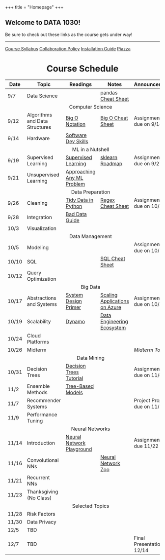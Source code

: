 +++
title = "Homepage"
+++

<div class="jumbotron jumbotron-fluid jumbotron-data1030">
    <div class="container container-fluid">
        <h2>Welcome to DATA 1030!</h2>
        <p class="lead">
            Be sure to check out these links as the course gets under way!
        </p>
        <hr class="my-4">
        <div>
            <a class="btn btn-light" href="https://docs.google.com/a/brown.edu/document/d/1iC8RgOE2m1v3DR30fXSkbRopTuFS9puQzyFSQ7cxn3k/edit?usp=sharing">Course Syllabus</a>
            <a class="btn btn-light" href="https://docs.google.com/a/brown.edu/document/d/18EyUpsDO0Ub7xJwpfJwiMmohd1Y7qQAgA-AE_2as1SI/edit?usp=sharing">Collaboration Policy</a>
            <a class="btn btn-light" href="https://docs.google.com/a/brown.edu/document/d/1-be-XHwFqKFYyOXjDbW6WAiG8OERUl_nYNmYqVWzn1o/edit?usp=sharing">Installation Guide</a>
            <a class="btn btn-light" href="#">Piazza</a>
        </div>
    </div>
</div>

<div class="container">
    <h1 align="center">Course Schedule</h1>
</div>

<table class="table table-sm data1030-table">
    <thead>
        <tr>
            <th>Date</th>
            <th>Topic</th>
            <th>Readings</th>
            <th>Notes</th>
            <th>Announcements</th>
        </tr>
    <tbody>
        <tr>
            <td>9/7</td>
            <td>Data Science</td>
            <td></td>
            <td>
                <a href="https://www.dataquest.io/blog/pandas-cheat-sheet/">
                    pandas Cheat Sheet
                </a>
            </td>
            <td></td>
        </tr>
        <tr>
            <td class="data1030-cs" colspan="100%" align="center">
                Computer Science
            </td>
        </tr>
        <tr>
            <td>9/12</td>
            <td>Algorithms and Data Structures</td>
            <td>
                <a href="http://cooervo.github.io/Algorithms-DataStructures-BigONotation/big-O-notation.html">
                    Big O Notation
                </a>
            </td>
            <td>
                <a href="http://bigocheatsheet.com/">
                    Big O Cheat Sheet
                </a>
            </td>
            <td>Assignment 1 due on 9/18</td>
        </tr>
        <tr>
            <td>9/14</td>
            <td>Hardware</td>
            <td>
                <a href="http://treycausey.com/software_dev_skills.html">
                 Software Dev Skills
                </a>
            </td>
            <td></td>
            <td></td>
        </tr>
        <tr>
            <td class="data1030-ml" colspan="100%" align="center">
                ML in a Nutshell
            </td>
        </tr>
        <tr>
            <td>9/19</td>
            <td>Supervised Learning</td>
            <td>
                <a href="https://medium.com/machine-learning-for-humans/supervised-learning-740383a2feab">
                    Supervised Learning
                </a>
            </td>
            <td>
                <a href="http://scikit-learn.org/stable/tutorial/machine_learning_map/index.html">  sklearn Roadmap
                </a>
            </td>
            <td>Assignment 2 due on 9/27</td>
        </tr>
        <tr>
            <td>9/21</td>
            <td>Unsupervised Learning</td>
            <td>
                <a href="http://blog.kaggle.com/2016/07/21/approaching-almost-any-machine-learning-problem-abhishek-thakur/">
                    Approaching Any ML Problem
                </a>
            </td>
            <td></td>
            <td></td>
        </tr>
        <tr>
            <td class="data1030-cs" colspan="100%" align="center">
                Data Preparation
            </td>
        </tr>
        <tr>
            <td>9/26</td>
            <td>Cleaning</td>
            <td>
                <a href="http://www.jeannicholashould.com/tidy-data-in-python.html">
                    Tidy Data in Python
                </a>
            </td>
            <td>
                <a href="http://web.mit.edu/hackl/www/lab/turkshop/slides/regex-cheatsheet.pdf">
                    Regex Cheat Sheet
                </a>
            </td>
            <td>Assignment 3 due on 10/2</td>
        </tr>
        <tr>
            <td>9/28</td>
            <td>Integration</td>
            <td>
                <a href="https://github.com/Quartz/bad-data-guide">
                    Bad Data Guide
                </a>
            </td>
            <td></td>
            <td></td>
        </tr>
        <tr>
            <td>10/3</td>
            <td>Visualization</td>
            <td></td>
            <td></td>
            <td></td>
        </tr>
        <tr>
            <td class="data1030-cs" colspan="100%" align="center">
                Data Management
            </td>
        </tr>
        <tr>
            <td>10/5</td>
            <td>Modeling</td>
            <td></td>
            <td></td>
            <td>Assignment 4 due on 10/16</td>
        </tr>
        <tr>
            <td>10/10</td>
            <td>SQL</td>
            <td></td>
            <td>
                <a href="http://files.zeroturnaround.com/pdf/zt_sql_cheat_sheet.pdf">
                    SQL Cheat Sheet
                </a>
            </td>
            <td></td>
        </tr>
        <tr>
            <td>10/12</td>
            <td>Query Optimization</td>
            <td></td>
            <td></td>
            <td></td>
        </tr>
        <tr>
            <td class="data1030-cs" colspan="100%" align="center">
                Big Data
            </td>
        </tr>
        <tr>
            <td>10/17</td>
            <td>Abstractions and Systems</td>
            <td>
                <a href="https://github.com/donnemartin/system-design-primer">
                    System Design Primer
                </a>
            </td>
            <td>
                <a href="https://azure.microsoft.com/en-us/resources/infographics/cloud-services/">
                    Scaling Applications on Azure
                </a>
            </td>
            <td>Assignment 5 due on 10/30</td>
        </tr>
        <tr>
            <td>10/19</td>
            <td>Scalability</td>
            <td>
                <a href="http://www.allthingsdistributed.com/2007/10/amazons_dynamo.html">
                    Dynamo
                </a>
            </td>
            <td>
                <a href="hhttp://xyz.insightdataengineering.com/blog/pipeline_map/">
                    Data Engineering Ecosystem
                </a>
            </td>
            <td></td>
        </tr>
        <tr>
            <td>10/24</td>
            <td>Cloud Platforms</td>
            <td></td>
            <td></td>
            <td></td>
        </tr>
        <tr>
            <td>10/26</td>
            <td>Midterm</td>
            <td></td>
            <td></td>
            <td><em>Midterm Today</em></td>
        </tr>
        <tr>
            <td class="data1030-ml" colspan="100%" align="center">
                Data Mining
            </td>
        </tr>
        <tr>
            <td>10/31</td>
            <td>Decision Trees</td>
            <td>
                <a href="http://www.thegrimmscientist.com/tutorial-decision-trees/">
                    Decision Trees Tutorial
                </a>
            </td>
            <td></td>
            <td>Assignment 6 due on 11/6</td>
        </tr>
        <tr>
            <td>11/2</td>
            <td>Ensemble Methods</td>
            <td>
                <a href="https://sadanand-singh.github.io/posts/treebasedmodels/">
                    Tree-Based Models
                </a>
            </td>
            <td></td>
            <td></td>
        </tr>
        <tr>
            <td>11/7</td>
            <td>Recommender Systems</td>
            <td></td>
            <td></td>
            <td>Project Proposal due on 11/13</td>
        </tr>
        <tr>
            <td>11/9</td>
            <td>Performance Tuning</td>
            <td></td>
            <td></td>
            <td></td>
        </tr>
        <tr>
            <td class="data1030-ml" colspan="100%" align="center">
                Neural Networks
            </td>
        </tr>
        <tr>
            <td>11/14</td>
            <td>Introduction</td>
            <td>
                <a href="http://playground.tensorflow.org/">
                Neural Network Playground
                </a>
            </td>
            <td></td>
            <td>Assignment 7 due 11/22</td>
        </tr>
        <tr>
            <td>11/16</td>
            <td>Convolutional NNs</td>
            <td></td>
            <td>
                <a href="http://www.asimovinstitute.org/neural-network-zoo/">
                    Neural Network Zoo
                </a>
            </td>
            <td></td>
        </tr>
        <tr>
            <td>11/21</td>
            <td>Recurrent NNs</td>
            <td></td>
            <td></td>
            <td></td>
        </tr>
        <tr>
            <td>11/23</td>
            <td>Thanksgiving (No Class)</td>
            <td></td>
            <td></td>
            <td></td>
        </tr>
        <tr>
            <td class="data1030-both" colspan="100%" align="center">
                Selected Topics
            </td>
        </tr>
        <tr>
            <td>11/28</td>
            <td>Risk Factors</td>
            <td></td>
            <td></td>
            <td></td>
        </tr>
        <tr>
            <td>11/30</td>
            <td>Data Privacy</td>
            <td></td>
            <td></td>
            <td></td>
        </tr>
        <tr>
            <td>12/5</td>
            <td>TBD</td>
            <td></td>
            <td></td>
            <td></td>
        </tr>
        <tr>
            <td>12/7</td>
            <td>TBD</td>
            <td></td>
            <td></td>
            <td>Final Presentations on 12/14</td>
        </tr>
    </tbody>
</table>